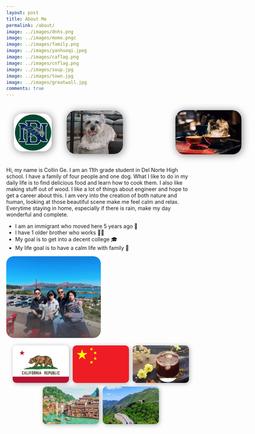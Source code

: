 ```yaml
---
layout: post
title: About Me
permalink: /about/
image: ../images/dnhs.png
image: ../images/momo.pngc
image: ../images/family.png
image: ../images/yanhuoqi.jpeg
image: ../images/caflag.png
image: ../images/cnflag.png 
image: ../images/soup.jpg
image: ../images/town.jpg
image: ../images/greatwall.jpg
comments: true
---
```


<html lang="en">
<head>
    <meta charset="UTF-8">
    <meta http-equiv="X-UA-Compatible" content="IE=edge">
    <meta name="viewport" content="width=device-width, initial-scale=1.0">
    <style>
        .top-layerpicture {
            display: flex;
            align-items: center;
        }
        .top-layerpicture img {
            box-shadow: 2px 2px 20px gray;
            border-radius: 24px;
            margin-right: 20px;
            transition: transform 0.3s ease; 
        }
        .top-layerpicture img:hover {
            transform: scale(1.1);
        }
        .familypic-edit {
            display: flex; 
            justify-content: left; 
            align-items: left;
        }
        .gallery {
            display: flex;
            flex-wrap: wrap;
            gap: 10px;
            justify-content: center;
            margin-top: 20px;
        }
        .gallery img {
            width: 150px;
            height: 100px;
            object-fit: cover;
            border-radius: 10px;
            box-shadow: 2px 2px 12px rgba(0, 0, 0, 0.3);
            transition: transform 0.3s ease;
        }
        .gallery img:hover {
            transform: scale(1.1);
        }
    </style>
</head>
<body>
    <div>
        <p></p>
    </div>
    <div class="zoom-in">
        <div class="top-layerpicture">
            <img src="../images/dnhs.png" alt="logo" width="20%" style="margin: 20px">
            <img src="../images/momo.png" alt="dog" width="150" style="margin: 20px">
            <img src="../images/yanhuoqi.jpeg" alt="cooking" width="35%" style="margin-left: 120px">
        </div>
    </div>
    <div>
        <p>
        </p>
        <p> 
        Hi, my name is Collin Ge. I am an 11th grade student in Del Norte High school. I have a family of four people and one dog. What I like to do in my daily life is to find delicious food and learn how to cook them. I also like making stuff out of wood. I like a lot of things about engineer and hope to get a career about this. I am very into the creation of both nature and human, looking at those beautiful scene make me feel calm and relax. Everytime staying in home, especially if there is rain, make my day wonderful and complete.
        </p>
        <ul>
            <li>I am an immigrant who moved here 5 years ago 🛫</li>
            <li>I have 1 older brother who works 👨‍💼</li>
            <li>My goal is to get into a decent college 🎓</li>
            <li>My life goal is to have a calm life with family 🏡</li>
        </ul>
    </div>
    <div class="familypic-edit">
        <img src="../images/family.png" alt="family" width="50%" style="border-radius: 20px">
    </div>
    <!-- Gallery Section -->
    <div class="gallery">
        <img src="../images/caflag.png" alt="California Flag">
        <img src="../images/cnflag.png" alt="Chinese Flag"> 
        <img src="../images/soup.jpg" alt="Soup">
        <img src="../images/town.jpg" alt="town">
        <img src="../images/greatwall.jpg" alt="greatwall">
    </div>
</body>
</html>

